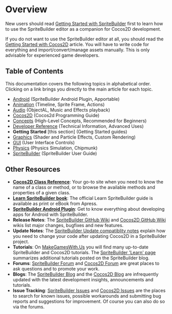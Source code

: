 # Overview

New users should read [Getting Started with SpriteBuilder](./overview/getting-started-spritebuilder) first to learn how to use the SpriteBuilder editor as a companion for Cocos2D development. 

If you do not want to use the SpriteBuilder editor at all, you should read the [Getting Started with Cocos2D](./overview/getting-started-cocos2d) article. You will have to write code for everything and import/convert/manage assets manually. This is only advisable for experienced game developers.

## Table of Contents

This documentation covers the following topics in alphabetical order. Clicking on a link brings you directly to the main article for each topic.

- [Android](./android/intro) (SpriteBuilder Android Plugin, Apportable)
- [Animation](./_old/animation/intro) (Timeline, Sprite Frame, Actions)
- [Audio](./_old/audio/intro) (ObjectAL, Music and Effects playback)
- [Cocos2D](./_old/cocos2d/intro) (Cocos2d Programming Guide)
- [Concepts](./concepts/intro) (High-Level Concepts, Recommended for Beginners)
- [Developer Reference](./develop/intro) (Technical Information, Advanced Uses)
- **Getting Started** [this section] (Getting Started guides)
- [Graphics](./_old/graphics/intro) (Shader and Particle Effects, Custom Rendering)
- [GUI](./_old/gui/intro) (User Interface Controls)
- [Physics](./_old/physics/intro) (Physics Simulation, Chipmunk)
- [SpriteBuilder](./spritebuilder/intro) (SpriteBuilder User Guide)

## Other Resources

- **[Cocos2D Class Reference](http://www.cocos2d-swift.org/docs/api/)**: Your go-to site when you need to know the name of a class or method, or to browse the available methods and properties of a given class.
- **[Learn SpriteBuilder book](http://www.apress.com/9781484202630)**: The official Learn SpriteBuilder guide is available as print or eBook from Apress.
- **[SpriteBuilder Android Plugin](http://android.spritebuilder.com/)**: Get to know everything about developing apps for Android with SpriteBuilder.
- **Release Notes**: The [SpriteBuilder GitHub Wiki](https://github.com/spritebuilder/SpriteBuilder/wiki/SpriteBuilder-1.3.0-Beta) and [Cocos2D GitHub Wiki](https://github.com/cocos2d/cocos2d-swift/wiki) wikis list major changes, bugfixes and new features. 
- **Update Notes**: The [SpriteBuilder Update compatiblity notes](http://www.spritebuilder.com/update/) explain how you need to change your code after updating Cocos2D in a SpriteBuilder project.
- **Tutorials**: On [MakeGamesWith.Us](https://www.makegameswith.us/home/) you will find many up-to-date SpriteBuilder and Cocos2D tutorials. The [SpriteBuilder 'Learn' page](http://www.spritebuilder.com/learn) summarizes additional tutorials posted on the SpriteBuilder blog.
- **Forums**: [SpriteBuilder Forum](http://forum.spritebuilder.com/) and [Cocos2D Forum](http://forum.cocos2d-swift.org/) are great places to ask questions and to promote your work.
- **Blogs**: The [SpriteBuilder Blog](http://www.spritebuilder.com/blog) and the [Cocos2D Blog](http://www.cocos2d-swift.org/blog) are infrequently updated with the latest development insights, announcements and tutorials.
- **Issue Tracking**: [SpriteBuilder Issues](https://github.com/spritebuilder/SpriteBuilder/issues) and [Cocos2D Issues](https://github.com/cocos2d/cocos2d-swift/issues) are the places to search for known issues, possible workarounds and submitting bug reports and suggestions for improvement. Of course you can also do so via the forums.
